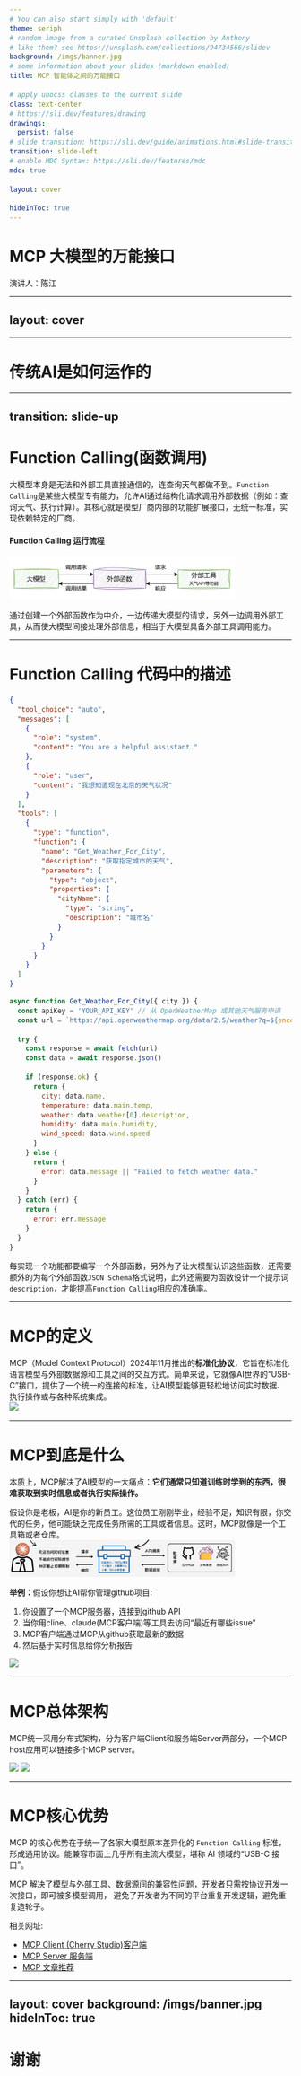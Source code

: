 ```yaml
---
# You can also start simply with 'default'
theme: seriph
# random image from a curated Unsplash collection by Anthony
# like them? see https://unsplash.com/collections/94734566/slidev
background: /imgs/banner.jpg
# some information about your slides (markdown enabled)
title: MCP 智能体之间的万能接口

# apply unocss classes to the current slide
class: text-center
# https://sli.dev/features/drawing
drawings:
  persist: false
# slide transition: https://sli.dev/guide/animations.html#slide-transitions
transition: slide-left
# enable MDC Syntax: https://sli.dev/features/mdc
mdc: true

layout: cover

hideInToc: true
---
```


# MCP 大模型的万能接口

演讲人：陈江

---
layout: cover
---

<Toc/>

---

# 传统AI是如何运作的


<ApiDemo apiName="OpenAI Chat API" :autoPlay="false" />

---
transition: slide-up
---

# Function Calling(函数调用)

<div v-click>

大模型本身是无法和外部工具直接通信的，连查询天气都做不到。<code>Function Calling</code>是某些大模型专有能力，允许AI通过结构化请求调用外部数据（例如：查询天气、执行计算）。其核心就是模型厂商内部的功能扩展接口，无统一标准，实现依赖特定的厂商。

</div>

<div v-click >
  <h4 class="color-orange mb-2"> Function Calling 运行流程</h4>

  <img class="m-auto" src="/public/imgs/function-calling.png" width="80%"/>

  <div class="mt-8 font-size-[14px]">

  通过创建一个外部函数作为中介，一边传递大模型的请求，另外一边调用外部工具，从而使大模型间接处理外部信息，相当于大模型具备外部工具调用能力。
  
  </div>
</div>


---

# Function Calling 代码中的描述

<div class="grid grid-cols-2 gap-5 h-[70%]">

  ```json
  {
    "tool_choice": "auto",
    "messages": [
      {
        "role": "system",
        "content": "You are a helpful assistant."
      },
      {
        "role": "user",
        "content": "我想知道现在北京的天气状况"
      }
    ],
    "tools": [
      {
        "type": "function",
        "function": {
          "name": "Get_Weather_For_City",
          "description": "获取指定城市的天气",
          "parameters": {
            "type": "object",
            "properties": {
              "cityName": {
                "type": "string",
                "description": "城市名"
              }
            }
          }
        }
      }
    ]
  }

  ```



  ```js
  async function Get_Weather_For_City({ city }) {
    const apiKey = 'YOUR_API_KEY' // 从 OpenWeatherMap 或其他天气服务申请
    const url = `https://api.openweathermap.org/data/2.5/weather?q=${encodeURIComponent(city)}&appid=${apiKey}&units=metric`

    try {
      const response = await fetch(url)
      const data = await response.json()

      if (response.ok) {
        return {
          city: data.name,
          temperature: data.main.temp,
          weather: data.weather[0].description,
          humidity: data.main.humidity,
          wind_speed: data.wind.speed
        }
      } else {
        return {
          error: data.message || "Failed to fetch weather data."
        }
      }
    } catch (err) {
      return {
        error: err.message
      }
    }
  }

  ```

</div>

<div v-click class="mt-4">
  <span style="font-size: 14px">

  每实现一个功能都要编写一个外部函数，另外为了让大模型认识这些函数，还需要额外的为每个外部函数`JSON Schema`格式说明，此外还需要为函数设计一个提示词`description`，才能提高`Function Calling`相应的准确率。

  </span>
</div>


---

# MCP的定义
<div v-click>
MCP（Model Context Protocol）2024年11月推出的<b>标准化协议</b>，它旨在标准化语言模型与外部数据源和工具之间的交互方式。简单来说，它就像AI世界的“USB-C”接口，提供了一个统一的连接的标准，让AI模型能够更轻松地访问实时数据、执行操作或与各种系统集成。
</div>


<div v-click class="mt-10 flex justify-center">
  <img src="/imgs/mcp.png" width="60%"/>
</div>


---

# MCP到底是什么

本质上，MCP解决了AI模型的一大痛点：**它们通常只知道训练时学到的东西，很难获取到实时信息或者执行实际操作。**

<div v-click class="font-size-[14px]">
假设你是老板，AI是你的新员工。这位员工刚刚毕业，经验不足，知识有限，你交代的任务，他可能缺乏完成任务所需的工具或者信息。这时，MCP就像是一个工具箱或者仓库。
<div v-click class="mt-2">
  <img class="m-auto" src="/public/imgs/ai-mcp.png" width='80%' />
</div>

</div>


<div class="grid grid-cols-2 gap-2" v-click>

<div class="font-size-[14px]">

<span><b class="color-blue mb-2">举例：</b>假设你想让AI帮你管理github项目:</span>

1. 你设置了一个MCP服务器，连接到github API
2. 当你用cline、claude(MCP客户端)等工具去访问“最近有哪些issue”
3. MCP客户端通过MCP从github获取最新的数据
4. 然后基于实时信息给你分析报告
</div>

<img src="/imgs/mcp-github.png" width="80%" class="mt-2"/>

</div>

---

# MCP总体架构

MCP统一采用分布式架构，分为客户端Client和服务端Server两部分，一个MCP host应用可以链接多个MCP server。

<div class="grid grid-cols-2 gap-10">
  <img  v-click src="/imgs/mcp-theory.jpg"/>
  <img v-click src="/imgs/mcp-app.gif" width="80%"/>
</div>


---

# MCP核心优势

<div>

  MCP 的核心优势在于统一了各家大模型原本差异化的 `Function Calling` 标准，形成通用协议。能兼容市面上几乎所有主流大模型，堪称 AI 领域的“USB-C 接口”。
  <p v-mark="{ at: 1, color: 'red', type: 'underline' }">MCP 解决了模型与外部工具、数据源间的兼容性问题，开发者只需按协议开发一次接口，即可被多模型调用， 避免了开发者为不同的平台重复开发逻辑，避免重复造轮子。</p>

</div>


<div v-click="2" class="font-size-[14px] mt-8">
  相关网址:

- [MCP Client (Cherry Studio)客户端](https://cherry-ai.com/)
- [MCP Server 服务端](https://mcp.so/servers)
- [MCP 文章推荐](https://mp.weixin.qq.com/s/jUtvR9-9icWNJYitLmRiEg)


</div>

---
layout: cover
background: /imgs/banner.jpg
hideInToc: true
---

# 谢谢
